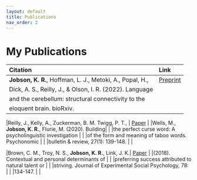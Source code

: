 ```yaml
---
layout: default
title: Publications
nav_order: 2
---
```

# My Publications


| Citation                                                | Link        |
|:--------------------------------------------------------|:------------|
|**Jobson, K. R.**, Hoffman, L. J., Metoki, A., Popal, H.,| [Preprint](https://www.biorxiv.org/content/10.1101/2022.04.19.488812v1.abstract)| 
|Dick, A. S., Reilly, J., & Olson, I. R. (2022). Language |             |
|and the cerebellum: structural connectivity to the       |             |
|eloquent brain. bioRxiv.                                 |             | 

|Reilly, J., Kelly, A., Zuckerman, B. M. Twigg, P. T.,    | [Paper]()   |
|Wells, M., **Jobson, K. R.**, Flurie, M. (2020). Building|             |
|the perfect curse word: A psycholinguistic investigation |             |
|of the form and meaning of taboo words. Psychonomic      |             |
|bulletin & review, 27(1): 139-148.                       |             |
 
|Brown, C. M., Troy, N. S., **Jobson, K. R.**, Link, J. K.| [Paper]()   |
|(2018). Contextual and personal determinants of          |             |
|preferring success attributed to natural talent or       |             |
|striving. Journal of Experimental Social Psychology, 78: |             |
|134-147.                                                 |             |


